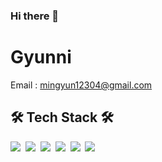 ### Hi there 👋

<!--
**alsrbs12304/alsrbs12304** is a ✨ _special_ ✨ repository because its `README.md` (this file) appears on your GitHub profile.

Here are some ideas to get you started:

- 🔭 I’m currently working on ...
- 🌱 I’m currently learning ...
- 👯 I’m looking to collaborate on ...
- 🤔 I’m looking for help with ...
- 💬 Ask me about ...
- 📫 How to reach me: ...
- 😄 Pronouns: ...
- ⚡ Fun fact: ...
-->
# Gyunni
Email : mingyun12304@gmail.com


## 🛠 Tech Stack 🛠
<img src="https://img.shields.io/badge/GitHub-000000?style=flat-square&logo=GitHub&logoColor=white"/>&nbsp;
<img src="https://img.shields.io/badge/Android-3DDC84?style=flat-square&logo=Android&logoColor=white"/>&nbsp;
<img src="https://img.shields.io/badge/Java-f28332?style=flat-square&logo=Java&logoColor=white"/>&nbsp;
<img src="https://img.shields.io/badge/Kotlin-765ad4?style=flat-square&logo=Kotlin&logoColor=white"/>&nbsp;
<img src="https://img.shields.io/badge/Mysql-50799e?style=flat-square&logo=MySQL&logoColor=white"/>&nbsp;
<img src="https://img.shields.io/badge/Node.js-96c852?style=flat-square&logo=Node.js&logoColor=white"/>&nbsp;
